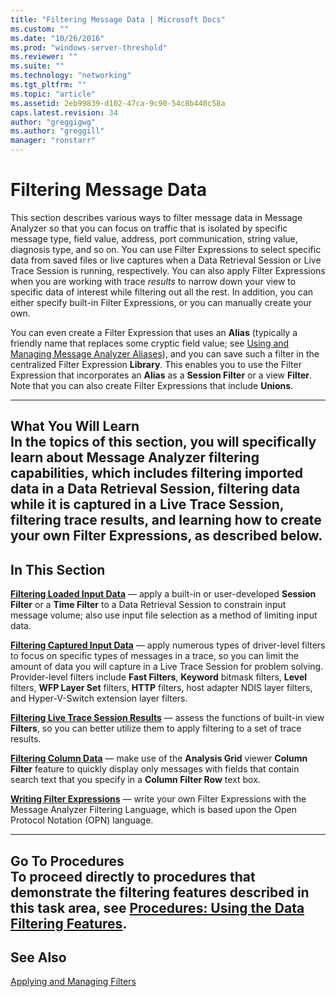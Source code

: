 ```yaml
---
title: "Filtering Message Data | Microsoft Docs"
ms.custom: ""
ms.date: "10/26/2016"
ms.prod: "windows-server-threshold"
ms.reviewer: ""
ms.suite: ""
ms.technology: "networking"
ms.tgt_pltfrm: ""
ms.topic: "article"
ms.assetid: 2eb99839-d102-47ca-9c90-54c8b440c58a
caps.latest.revision: 34
author: "greggigwg"
ms.author: "greggill"
manager: "ronstarr"
---
```

# Filtering Message Data
This section describes various ways to filter message data in Message Analyzer so that you can focus on traffic that is isolated by specific message type, field value, address, port communication, string value, diagnosis type, and so on. You can use Filter Expressions to select specific data from saved files or live captures when a Data Retrieval Session or Live Trace Session is running, respectively. You can also apply Filter Expressions when you are working with trace *results* to narrow down your view to specific data of interest while filtering out all the rest. In addition, you can either specify built-in Filter Expressions, or you can manually create your own.  
  
 You can even create a Filter Expression that uses an **Alias** (typically a friendly name that replaces some cryptic field value; see [Using and Managing Message Analyzer Aliases](using-and-managing-message-analyzer-aliases.md)), and you can save such a filter in the centralized Filter Expression **Library**. This enables you to use the Filter Expression that incorporates an **Alias** as a **Session Filter** or a view **Filter**. Note that you can also create Filter Expressions that include **Unions**.  
  
---  
  
 **What You Will Learn**   
In the topics of this section, you will specifically learn about Message Analyzer filtering capabilities, which includes filtering imported data in a Data Retrieval Session, filtering data while it is captured in a Live Trace Session, filtering trace results, and learning how to create your own Filter Expressions, as described below.  
---  
  
## In This Section  
 **[Filtering Loaded Input Data](filtering-loaded-input-data.md)**  — apply a built-in or user-developed **Session Filter** or a **Time Filter** to a Data Retrieval Session to constrain input message volume; also use input file selection as a method of limiting input data.  
  
 **[Filtering Captured Input Data](filtering-captured-input-data.md)**  — apply numerous types of driver-level filters to focus on specific types of messages in a trace, so you can limit the amount of data you will capture in a Live Trace Session for problem solving. Provider-level filters include **Fast Filters**, **Keyword** bitmask filters, **Level** filters, **WFP Layer Set** filters, **HTTP** filters, host adapter NDIS layer filters, and Hyper-V-Switch extension layer filters.  
  
 **[Filtering Live Trace Session Results](filtering-live-trace-session-results.md)**  — assess the functions of built-in view **Filters**, so you can better utilize them to apply filtering to a set of trace results.  
  
 **[Filtering Column Data](filtering-column-data.md)**  — make use of the **Analysis Grid** viewer **Column Filter** feature to quickly display only messages with fields that contain search text that you specify in a **Column Filter Row** text box.  
  
 **[Writing Filter Expressions](writing-filter-expressions.md)**  — write your own Filter Expressions with the Message Analyzer Filtering Language, which is based upon the Open Protocol Notation (OPN) language.  
  
---  
  
 **Go To Procedures**   
To proceed directly to procedures that demonstrate the filtering features described in this task area, see **[Procedures: Using the Data Filtering Features](procedures-using-the-data-filtering-features.md)**.  
---  
  
## See Also  
 [Applying and Managing Filters](applying-and-managing-filters.md)